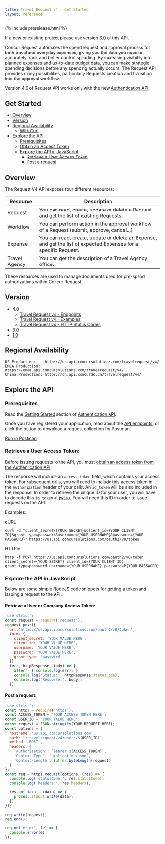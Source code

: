 ```yaml
---
title: Travel Request v4 - Get Started
layout: reference
---
```


{% include prerelease.html %}

If a new or existing project please use version [3.0](./v3.request.html) of this API.

Concur Request automates the spend request and approval process for both travel and everyday expenses, giving you the data you need to accurately track and better control spending. By increasing visibility into planned expenses and up-to-date budget data, you can make strategic spending decisions before any spending actually occurs. The Request API provides many possibilities, particularly Requests creation and transition into the approval workflow.

Version 4.0 of Request API works only with the new [Authentication API](/api-reference/authentication/apidoc.html).

## Get Started

* [Overview](#overview)
* [Version](#version)
* [Regional Availability](#regionalavailability)
  * [With Curl](#curl)
* [Explore the API](#explore-api)
  * [Prerequisites](#prerequisites)
  * [Obtain an Access Token](#token)
  * [Explore the API in JavaScript](#javascript)
    * [Retrieve a User Access Token](#retrieve-token)
    * [Post a request](#post-request)

## <a name="overview"></a>Overview

The Request V4 API exposes four different resources:

Resource|Description
---|---
Request|You can read, create, update or delete a Request and get the list of existing Requests.
Workflow|You can perform action in the approval workflow of a Request (submit, approve, cancel...)
Expense|You can read, create, update or delete an Expense, and get the list of expected Expenses for a specific Request.
Travel Agency|You can get the description of a Travel Agency office.

These resources are used to manage documents used for pre-spend authorizations within Concur Request.

## <a name="version"></a>Version

* 4.0
  * [Travel Request v4 - Endpoints](./v4.endpoints.html)
  * [Travel Request v4 - Examples](./v4.examples.html)
  * [Travel Request v4 - HTTP Status Codes](./v4.response-codes.html)
* [3.0](./v3.request.html)
* [1.0](./v1.request.html)

## <a name="regionalavailability"></a>Regional Availability

```
US Production:    https://us.api.concursolutions.com/travelrequest/v4/
EMEA Production:  https://emea.api.concursolutions.com/travelrequest/v4/
China Production: https://cn.api.concurdc.cn/travelrequest/v4/
```

## <a name="explore-api"></a>Explore the API

### <a name="prerequisites"></a>Prerequisites

Read the [Getting Started](/api-reference/authentication/getting-started.html) section of [Authentication API](/api-reference/authentication/apidoc.html).

Once you have registered your application, read about the [API endpoints](/api-reference/request/v4.endpoints.html), or click the button to download a request collection for Postman.

[Run in Postman](https://app.getpostman.com/run-collection/bfe85f4a4e435a161a8a)

### <a name="token"></a>Retrieve a User Access Token:

Before issuing requests to the API, you must [obtain an access token from the Authentication API](/api-reference/authentication/getting-started.html).

The response will include an `access_token` field, which contains your access token. For subsequent calls, you will need to include this access token in the `Authorization` header of your calls. An `id_token` will be also included in the response. In order to retrieve the unique ID for your user, you will have to decode this `id_token` at [jwt.io](https://jwt.io/). You will need this ID in order to issue requests on the API.

Examples:

cURL

```shell
curl -d "client_secret={YOUR SECRET}&client_id={YOUR CLIENT ID}&grant_type=password&username={YOUR USERNAME}&password={YOUR PASSWORD}" https://us.api.concursolutions.com/oauth2/v0/token
```

HTTPie

```shell
http -f POST https://us.api.concursolutions.com/oauth2/v0/token client_secret={YOUR SECRET} client_id={YOUR CLIENT ID} grant_type=password username={YOUR USERNAME} password=P{YOUR PASSWORD}
```

### <a name="javascript">Explore the API in JavaScript

Below are some simple NodeJS code snippets for getting a token and issuing a request to the API.

#### <a name="retrieve-token"></a>Retrieve a User or Company Access Token:

```javascript
'use strict';
const request = require('request');
request.post({
  url:'https://us.api.concursolutions.com/oauth2/v0/token',
  form: {
    client_secret: 'YOUR VALUE HERE',
    client_id: 'YOUR VALUE HERE',
    username: 'YOUR VALUE HERE',
    password: 'YOUR VALUE HERE',
    grant_type: 'password'
  }},
  (err, httpResponse, body) => {
    if(err) { console.log(err); }
    console.log('Status:', httpResponse.statusCode);
    console.log('Response:', body);
  });
```

#### <a name="post-request"></a>Post a request:

```javascript
'use strict';
const https = require('https');
const ACCESS_TOKEN = 'YOUR ACCESS TOKEN HERE';
const USER_ID = 'YOUR VALUE HERE';
const request = JSON.stringify(YOUR_REQUEST_HERE);
const options = {
  hostname: 'us.api.concursolutions.com',
  path: `/travelrequest/v4/users/${USER_ID}`,
  method: 'POST',
  headers: {
    'Authorization': `Bearer ${ACCESS_TOKEN}`,
    'Content-Type': 'application/json',
    'Content-Length': Buffer.byteLength(request)
  }
};
const req = https.request(options, (res) => {
  console.log('statusCode:', res.statusCode);
  console.log('headers:', res.headers);

  res.on('data', (data) => {
    process.stdout.write(data);
  });
});

req.write(request);
req.end();

req.on('error', (e) => {
  console.error(e);
});
```
